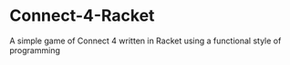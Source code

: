 # Connect-4-Racket
A simple game of Connect 4 written in Racket using a functional style of programming
